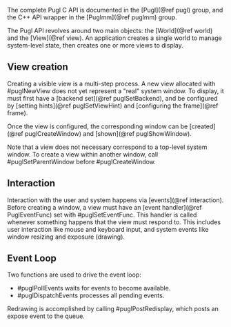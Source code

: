 The complete Pugl C API is documented in the [Pugl](@ref pugl) group,
and the C++ API wrapper in the [Puglmm](@ref puglmm) group.

The Pugl API revolves around two main objects:
the [World](@ref world) and the [View](@ref view).
An application creates a single world to manage system-level state,
then creates one or more views to display.

## View creation

Creating a visible view is a multi-step process.
A new view allocated with #puglNewView does not yet represent a "real" system window.
To display, it must first have a [backend set](@ref puglSetBackend),
and be configured by [setting hints](@ref puglSetViewHint)
and [configuring the frame](@ref frame).

Once the view is configured,
the corresponding window can be [created](@ref puglCreateWindow)
and [shown](@ref puglShowWindow).

Note that a view does not necessary correspond to a top-level system window.
To create a view within another window,
call #puglSetParentWindow before #puglCreateWindow.

## Interaction

Interaction with the user and system happens via [events](@ref interaction).
Before creating a window,
a view must have an [event handler](@ref PuglEventFunc) set with #puglSetEventFunc.
This handler is called whenever something happens that the view must respond to.
This includes user interaction like mouse and keyboard input,
and system events like window resizing and exposure (drawing).

## Event Loop

Two functions are used to drive the event loop:

 * #puglPollEvents waits for events to become available.
 * #puglDispatchEvents processes all pending events.

Redrawing is accomplished by calling #puglPostRedisplay,
which posts an expose event to the queue.
